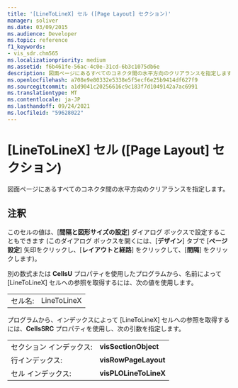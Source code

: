 ```yaml
---
title: '[LineToLineX] セル ([Page Layout] セクション)'
manager: soliver
ms.date: 03/09/2015
ms.audience: Developer
ms.topic: reference
f1_keywords:
- vis_sdr.chm565
ms.localizationpriority: medium
ms.assetid: f6b461fe-56ac-4c0e-31cd-6b3c1075db6e
description: 図面ページにあるすべてのコネクタ間の水平方向のクリアランスを指定します。
ms.openlocfilehash: a708e9e80332e5338e5f5ecf6e25b9414df627f9
ms.sourcegitcommit: a1d9041c20256616c9c183f7d1049142a7ac6991
ms.translationtype: MT
ms.contentlocale: ja-JP
ms.lasthandoff: 09/24/2021
ms.locfileid: "59628022"
---
```

# <a name="linetolinex-cell-page-layout-section"></a>[LineToLineX] セル ([Page Layout] セクション)

図面ページにあるすべてのコネクタ間の水平方向のクリアランスを指定します。
  
## <a name="remarks"></a>注釈

このセルの値は、[**間隔と図形サイズの設定**] ダイアログ ボックスで設定することもできます (このダイアログ ボックスを開くには、[**デザイン**] タブで [**ページ設定**] 矢印をクリックし、[**レイアウトと経路**] をクリックして、[**間隔**] をクリックします)。
  
別の数式または **CellsU** プロパティを使用したプログラムから、名前によって [LineToLineX] セルへの参照を取得するには、次の値を使用します。 
  
|||
|:-----|:-----|
|セル名:  <br/> |LineToLineX  <br/> |
   
プログラムから、インデックスによって [LineToLineX] セルへの参照を取得するには、**CellsSRC** プロパティを使用し、次の引数を指定します。 
  
|||
|:-----|:-----|
|セクション インデックス:  <br/> |**visSectionObject** <br/> |
|行インデックス:  <br/> |**visRowPageLayout** <br/> |
|セル インデックス:  <br/> |**visPLOLineToLineX** <br/> |
   

